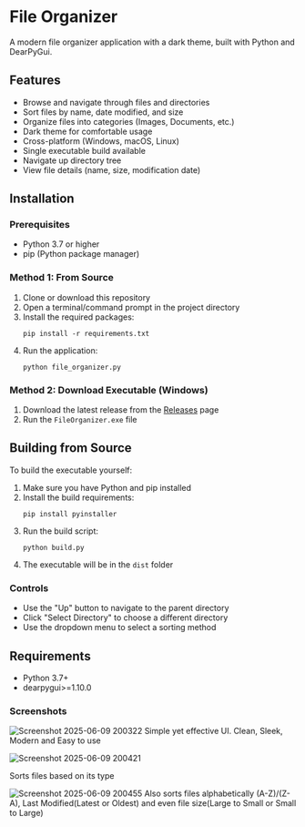 # File Organizer

A modern file organizer application with a dark theme, built with Python and DearPyGui.

## Features

- Browse and navigate through files and directories
- Sort files by name, date modified, and size
- Organize files into categories (Images, Documents, etc.)
- Dark theme for comfortable usage
- Cross-platform (Windows, macOS, Linux)
- Single executable build available
- Navigate up directory tree
- View file details (name, size, modification date)

## Installation

### Prerequisites

- Python 3.7 or higher
- pip (Python package manager)

### Method 1: From Source

1. Clone or download this repository
2. Open a terminal/command prompt in the project directory
3. Install the required packages:
   ```
   pip install -r requirements.txt
   ```
4. Run the application:
   ```
   python file_organizer.py
   ```

### Method 2: Download Executable (Windows)

1. Download the latest release from the [Releases]([https://github.com/yourusername/FileOrganizer/releases](https://github.com/DVDHSN/Simple-File-Organizer-)) page
2. Run the `FileOrganizer.exe` file

## Building from Source

To build the executable yourself:

1. Make sure you have Python and pip installed
2. Install the build requirements:
   ```
   pip install pyinstaller
   ```
3. Run the build script:
   ```
   python build.py
   ```
4. The executable will be in the `dist` folder

### Controls
- Use the "Up" button to navigate to the parent directory
- Click "Select Directory" to choose a different directory
- Use the dropdown menu to select a sorting method

## Requirements

- Python 3.7+
- dearpygui>=1.10.0

### Screenshots
![Screenshot 2025-06-09 200322](https://github.com/user-attachments/assets/dd40f1bd-3994-4258-a9dd-3c52bacd0ee7)
Simple yet effective UI. Clean, Sleek, Modern and Easy to use

![Screenshot 2025-06-09 200421](https://github.com/user-attachments/assets/1ed39ab2-02dc-4cea-859b-f66084c66b38)

Sorts files based on its type 

![Screenshot 2025-06-09 200455](https://github.com/user-attachments/assets/23fcc118-deca-467d-a0f6-fc22363bee72)
Also sorts files alphabetically (A-Z)/(Z-A), Last Modified(Latest or Oldest) and even file size(Large to Small or Small to Large)




